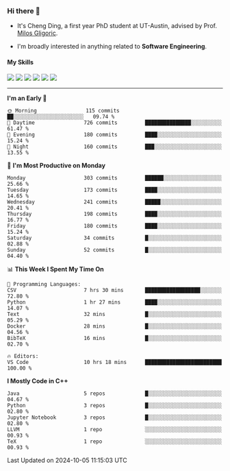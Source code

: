 ### Hi there 👋

* It's Cheng Ding, a first year PhD student at UT-Austin, advised by Prof. [Milos Gligoric](https://users.ece.utexas.edu/~gligoric/).

* I'm broadly interested in anything related to **Software Engineering**.

#### My Skills

![](https://img.shields.io/badge/C++-65318e?logo=cplusplus&logoColor=fff)
![](https://img.shields.io/badge/Python-3e74a2?logo=python&logoColor=fff)
![](https://img.shields.io/badge/C-5654a2?logo=c&logoColor=fff)
![](https://img.shields.io/badge/Go-00aaff?logo=go&logoColor=fff)
![](https://img.shields.io/badge/Docker-0088ff?logo=docker&logoColor=fff)
![](https://img.shields.io/badge/Apache-D22128?logo=apache&logoColor=fff)

---
<!--START_SECTION:waka-->
**I'm an Early 🐤** 

```text
🌞 Morning                115 commits         ██░░░░░░░░░░░░░░░░░░░░░░░   09.74 % 
🌆 Daytime                726 commits         ███████████████░░░░░░░░░░   61.47 % 
🌃 Evening                180 commits         ████░░░░░░░░░░░░░░░░░░░░░   15.24 % 
🌙 Night                  160 commits         ███░░░░░░░░░░░░░░░░░░░░░░   13.55 % 
```
📅 **I'm Most Productive on Monday** 

```text
Monday                   303 commits         ██████░░░░░░░░░░░░░░░░░░░   25.66 % 
Tuesday                  173 commits         ████░░░░░░░░░░░░░░░░░░░░░   14.65 % 
Wednesday                241 commits         █████░░░░░░░░░░░░░░░░░░░░   20.41 % 
Thursday                 198 commits         ████░░░░░░░░░░░░░░░░░░░░░   16.77 % 
Friday                   180 commits         ████░░░░░░░░░░░░░░░░░░░░░   15.24 % 
Saturday                 34 commits          █░░░░░░░░░░░░░░░░░░░░░░░░   02.88 % 
Sunday                   52 commits          █░░░░░░░░░░░░░░░░░░░░░░░░   04.40 % 
```


📊 **This Week I Spent My Time On** 

```text
💬 Programming Languages: 
CSV                      7 hrs 30 mins       ██████████████████░░░░░░░   72.80 % 
Python                   1 hr 27 mins        ████░░░░░░░░░░░░░░░░░░░░░   14.07 % 
Text                     32 mins             █░░░░░░░░░░░░░░░░░░░░░░░░   05.29 % 
Docker                   28 mins             █░░░░░░░░░░░░░░░░░░░░░░░░   04.56 % 
BibTeX                   16 mins             █░░░░░░░░░░░░░░░░░░░░░░░░   02.70 % 

🔥 Editors: 
VS Code                  10 hrs 18 mins      █████████████████████████   100.00 % 
```

**I Mostly Code in C++** 

```text
Java                     5 repos             █░░░░░░░░░░░░░░░░░░░░░░░░   04.67 % 
Python                   3 repos             █░░░░░░░░░░░░░░░░░░░░░░░░   02.80 % 
Jupyter Notebook         3 repos             █░░░░░░░░░░░░░░░░░░░░░░░░   02.80 % 
LLVM                     1 repo              ░░░░░░░░░░░░░░░░░░░░░░░░░   00.93 % 
TeX                      1 repo              ░░░░░░░░░░░░░░░░░░░░░░░░░   00.93 % 
```




 Last Updated on 2024-10-05 11:15:03 UTC
<!--END_SECTION:waka-->
